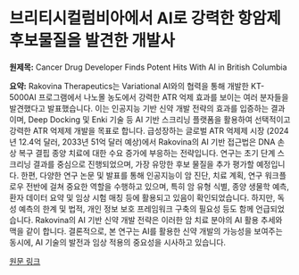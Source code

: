 # 브리티시컬럼비아에서 AI로 강력한 항암제 후보물질을 발견한 개발사

**원제목:** Cancer Drug Developer Finds Potent Hits With AI in British Columbia

**요약:** Rakovina Therapeutics는 Variational AI와의 협력을 통해 개발한 KT-5000AI 프로그램에서 나노몰 농도에서 강력한 ATR 억제 효과를 보이는 여러 분자들을 발견했다고 발표했습니다. 이는 인공지능 기반 신약 개발 전략의 효과를 입증하는 결과이며,  Deep Docking 및 Enki 기술 등 AI 기반 스크리닝 플랫폼을 활용하여 선택적이고 강력한 ATR 억제제 개발을 목표로 합니다.  급성장하는 글로벌 ATR 억제제 시장 (2024년 12.4억 달러, 2033년 51억 달러 예상)에서 Rakovina의 AI 기반 접근법은 DNA 손상 복구 결핍 종양 치료에 대한 수요 증가에 부응하는 전략입니다.  연구는 초기 단계 스크리닝 결과를 중심으로 진행되었으며,  가장 유망한 후보 물질을 추가 평가할 예정입니다.  한편,  다양한 연구 논문 및 발표를 통해 인공지능이 암 진단, 치료 계획, 연구 워크플로우 전반에 걸쳐 중요한 역할을 수행하고 있으며,  특히 암 유형 식별, 종양 생물학 예측, 환자 데이터 요약 및 임상 시험 매칭 등에 활용되고 있음이 확인되었습니다.  하지만,  독성 예측의 한계 및 법적, 개인 정보 보호 프레임워크 구축의 필요성 등도 함께 언급되었습니다.  Rakovina의 AI 기반 신약 개발 전략은 이러한 암 치료 분야의 AI 활용 추세와 맥을 같이 합니다.  결론적으로, 본 연구는 AI를 활용한 신약 개발의 가능성을 보여주는 동시에, AI 기술의 발전과 임상 적용의 중요성을 시사하고 있습니다.

[원문 링크](https://www.streetwisereports.com/article/2025/07/25/cancer-drug-developer-finds-potent-hits-with-ai-in-british-columbia.html)
